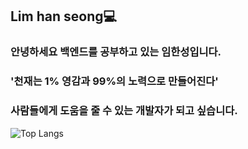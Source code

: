 ## Lim han seong💻
### 안녕하세요 백엔드를 공부하고 있는 임한성입니다.
### '천재는 1% 영감과 99%의 노력으로 만들어진다'
### 사람들에게 도움을 줄 수 있는 개발자가 되고 싶습니다.
![Top Langs](https://github-readme-stats.vercel.app/api/top-langs/?username=imhanseong&layout=compact)
